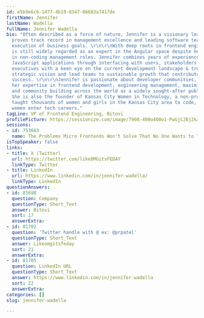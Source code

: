```yaml
---
id: e5b9e6c6-1477-4b19-8347-06683a7417de
firstName: Jennifer
lastName: Wadella
fullName: Jennifer Wadella
bio: "Often described as a force of nature, Jennifer is a visionary leader with a
  proven track record in management excellence and leading software teams to successful
  execution of business goals. \r\n\r\nWith deep roots in frontend engineering Jennifer
  is still widely regarded as an expert in the Angular space despite her growing tenure
  in non-coding management roles. Jennifer combines years of experience in developing
  JavaScript applications through interfacing with users, stakeholders and business
  executives with a keen eye on the current development landscape & trends to craft
  strategic vision and lead teams to sustainable growth that contributes to company
  success. \r\n\r\nJennifer is passionate about developer communities, and shares
  her expertise in frontend development, engineering management, maximizing productivity,
  and community building across the world as a widely sought-after public speaker.
  She is also the founder of Kansas City Women in Technology, a non-profit that has
  taught thousands of women and girls in the Kansas City area to code, and helped
  women enter tech careers."
tagLine: VP of Frontend Engineering, Bitovi
profilePicture: https://sessionize.com/image/7908-400o400o1-PwGjCJBj2kaHknrCqYfdMZ.jpg
sessions:
- id: 753663
  name: The Problems Micro Frontends Won't Solve That No One Wants to Talk About
isTopSpeaker: false
links:
- title: X (Twitter)
  url: https://twitter.com/likeOMGitsFEDAY
  linkType: Twitter
- title: LinkedIn
  url: https://www.linkedin.com/in/jennifer-wadella/
  linkType: LinkedIn
questionAnswers:
- id: 81698
  question: Company
  questionType: Short_Text
  answer: Bitovi
  sort: 17
  answerExtra:
- id: 81702
  question: 'Twitter handle with @ ex: @prpatel'
  questionType: Short_Text
  answer: Likeomgitsfeday
  sort: 21
  answerExtra:
- id: 81705
  question: LinkedIn URL
  questionType: Short_Text
  answer: https://www.linkedin.com/in/jennifer-wadella
  sort: 22
  answerExtra:
categories: []
slug: jennifer-wadella

---
```


